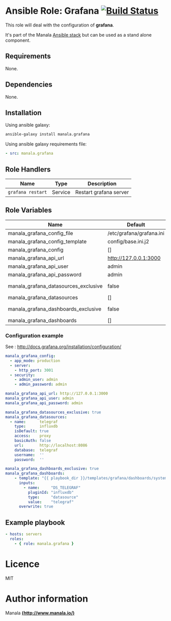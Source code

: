 # Ansible Role: Grafana [![Build Status](https://travis-ci.org/manala/ansible-role-grafana.svg?branch=master)](https://travis-ci.org/manala/ansible-role-grafana)

This role will deal with the configuration of __grafana__.

It's part of the Manala <a href="http://www.manala.io" target="_blank">Ansible stack</a> but can be used as a stand alone component.


## Requirements

None.

## Dependencies

None.

## Installation

Using ansible galaxy:

```bash
ansible-galaxy install manala.grafana
```

Using ansible galaxy requirements file:

```yaml
- src: manala.grafana
```

## Role Handlers

| Name              | Type    | Description            |
| ----------------- | ------- | ---------------------- |
| `grafana restart` | Service | Restart grafana server |

## Role Variables

| Name                                 | Default                  | Type   | Description |
| ------------------------------------ | ------------------------ | ------ | ----------- |
| manala_grafana_config_file           | /etc/grafana/grafana.ini | string |             |
| manala_grafana_config_template       | config/base.ini.j2       | string |             |
| manala_grafana_config                | []                       | Array  |             |
| manala_grafana_api_url               | http://127.0.0.1:3000    | string |             |
| manala_grafana_api_user              | admin                    | string |             |
| manala_grafana_api_password          | admin                    | string |             |
| manala_grafana_datasources_exclusive | false                    | bool   | Remove old datasources |
| manala_grafana_datasources           | []                       | Array  |             |
| manala_grafana_dashboards_exclusive  | false                    | bool   | Remove old dashboards |
| manala_grafana_dashboards            | []                       | Array  |             |

### Configuration example

See : http://docs.grafana.org/installation/configuration/

```yaml
manala_grafana_config:
  - app_mode: production
  - server:
    - http_port: 3001
  - security:
    - admin_user: admin
    - admin_password: admin

manala_grafana_api_url: http://127.0.0.1:3000
manala_grafana_api_user: admin
manala_grafana_api_password: admin

manala_grafana_datasources_exclusive: true
manala_grafana_datasources:
  - name:      telegraf
    type:      influxdb
    isDefault: true
    access:    proxy
    basicAuth: false
    url:       http://localhost:8086
    database:  telegraf
    username:  ''
    password:  ''

manala_grafana_dashboards_exclusive: true
manala_grafana_dashboards:
    - template: "{{ playbook_dir }}/templates/grafana/dashboards/system.json"
      inputs:
        - name:     "DS_TELEGRAF"
          pluginId: "influxdb"
          type:     "datasource"
          value:    "telegraf"
      overwrite: true
```

## Example playbook

```yaml
- hosts: servers
  roles:
    - { role: manala.grafana }
```

# Licence

MIT

# Author information

Manala [**(http://www.manala.io/)**](http://www.manala.io)
